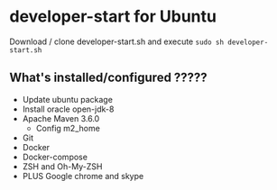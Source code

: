 # developer-start for Ubuntu

Download / clone developer-start.sh and execute `sudo sh developer-start.sh`

## What's installed/configured ?????

* Update ubuntu package
* Install oracle open-jdk-8
* Apache Maven 3.6.0
    * Config m2_home
* Git
* Docker
* Docker-compose
* ZSH and Oh-My-ZSH
* PLUS Google chrome and skype

 


